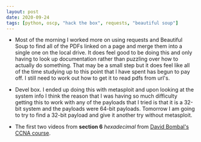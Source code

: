 ```yaml
---
layout: post
date: 2020-09-24
tags: [python, oscp, "hack the box", requests, "beautiful soup"]
---
```


- Most of the morning I worked more on using requests and Beautiful Soup
  to find all of the PDFs linked on a page and merge them into a single
one on the local drive. It does feel good to be doing this and only having
to look up documentation rather than puzzling over how to actually do
something. That may be a small step but it does feel like all of the time
studying up to this point that I have spent has begun to pay off. I still
need to work out how to get it to read pdfs from url's.

- Devel box. I ended up doing this with metasploit and upon looking at the
  system info I think the reason that I was having so much difficulty
getting this to work with any of the payloads that I tried is that it is
a 32-bit system and the payloads were 64-bit payloads. Tomorrow I am going
to try to find a 32-bit payload and give it another try without
metasploit.

- The first two videos from **section 6** *hexadecimal* from [David
  Bombal's CCNA
course](https://www.udemy.com/course/complete-networking-fundamentals-course-ccna-start/).
